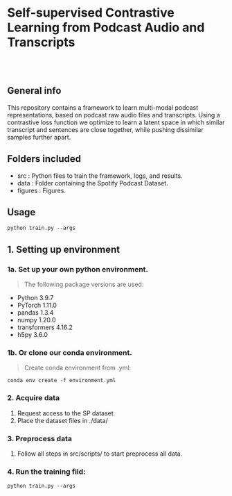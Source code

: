 # Self-supervised Contrastive Learning from Podcast Audio and Transcripts
<!-- ### Podcast representation learning -->
<!-- <p align="center"> -->
<br><br>
<!-- <img src="./figures/Acrobot-v1_pair_plot.png"
     alt="A paired-plot for metrics in the Acrobot-v1 environment"
     style="float: center;" />
</p> -->


## General info 

This repository contains a framework to learn multi-modal podcast representations, based on podcast raw audio files and transcripts. Using a contrastive loss function we optimize to learn a latent space in which similar transcript and sentences are close together, while pushing dissimilar samples further apart. 


## Folders included

- src                        : Python files to train the framework, logs, and results. 
- data                       : Folder containing the Spotify Podcast Dataset.
- figures                    : Figures.


## Usage 
```
python train.py --args
```

## 1. Setting up environment ###
### 1a. Set up your own python environment.
> The following package versions are used:
- Python 3.9.7
- PyTorch 1.11.0
- pandas 1.3.4
- numpy 1.20.0
- transformers 4.16.2
- h5py 3.6.0

### 1b. Or clone our conda environment.
> Create conda environment from .yml:
```
conda env create -f environment.yml
```

### 2. Acquire data
1. Request access to the SP dataset
2. Place the dataset files in ./data/

### 3. Preprocess data
1. Follow all steps in src/scripts/ to start preprocess all data. 

### 4. Run the training fild:
```
python train.py --args
```
